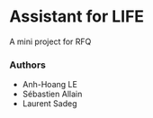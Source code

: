 # Assistant for LIFE
A mini project for RFQ





### Authors

* Anh-Hoang LE
* Sébastien Allain
* Laurent Sadeg
